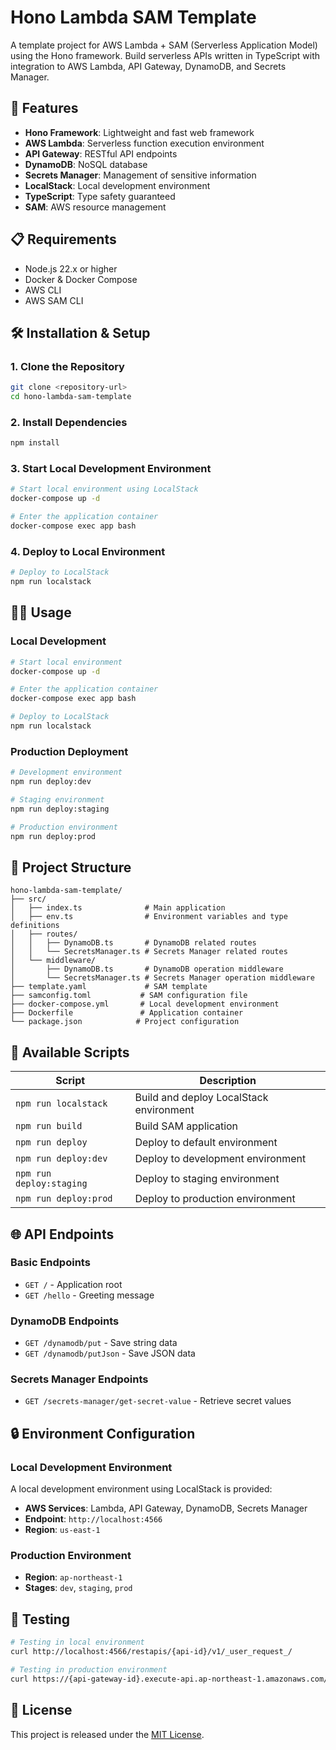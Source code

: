 # Hono Lambda SAM Template

A template project for AWS Lambda + SAM (Serverless Application Model) using the Hono framework. Build serverless APIs written in TypeScript with integration to AWS Lambda, API Gateway, DynamoDB, and Secrets Manager.

## 🚀 Features

- **Hono Framework**: Lightweight and fast web framework
- **AWS Lambda**: Serverless function execution environment
- **API Gateway**: RESTful API endpoints
- **DynamoDB**: NoSQL database
- **Secrets Manager**: Management of sensitive information
- **LocalStack**: Local development environment
- **TypeScript**: Type safety guaranteed
- **SAM**: AWS resource management

## 📋 Requirements

- Node.js 22.x or higher
- Docker & Docker Compose
- AWS CLI
- AWS SAM CLI

## 🛠️ Installation & Setup

### 1. Clone the Repository

```bash
git clone <repository-url>
cd hono-lambda-sam-template
```

### 2. Install Dependencies

```bash
npm install
```

### 3. Start Local Development Environment

```bash
# Start local environment using LocalStack
docker-compose up -d

# Enter the application container
docker-compose exec app bash
```

### 4. Deploy to Local Environment

```bash
# Deploy to LocalStack
npm run localstack
```

## 🏃‍♂️ Usage

### Local Development

```bash
# Start local environment
docker-compose up -d

# Enter the application container
docker-compose exec app bash

# Deploy to LocalStack
npm run localstack
```

### Production Deployment

```bash
# Development environment
npm run deploy:dev

# Staging environment
npm run deploy:staging

# Production environment
npm run deploy:prod
```

## 📁 Project Structure

```
hono-lambda-sam-template/
├── src/
│   ├── index.ts              # Main application
│   ├── env.ts                # Environment variables and type definitions
│   ├── routes/
│   │   ├── DynamoDB.ts       # DynamoDB related routes
│   │   └── SecretsManager.ts # Secrets Manager related routes
│   └── middleware/
│       ├── DynamoDB.ts       # DynamoDB operation middleware
│       └── SecretsManager.ts # Secrets Manager operation middleware
├── template.yaml             # SAM template
├── samconfig.toml           # SAM configuration file
├── docker-compose.yml       # Local development environment
├── Dockerfile               # Application container
└── package.json            # Project configuration
```

## 🔧 Available Scripts

| Script | Description |
|--------|-------------|
| `npm run localstack` | Build and deploy LocalStack environment |
| `npm run build` | Build SAM application |
| `npm run deploy` | Deploy to default environment |
| `npm run deploy:dev` | Deploy to development environment |
| `npm run deploy:staging` | Deploy to staging environment |
| `npm run deploy:prod` | Deploy to production environment |

## 🌐 API Endpoints

### Basic Endpoints

- `GET /` - Application root
- `GET /hello` - Greeting message

### DynamoDB Endpoints

- `GET /dynamodb/put` - Save string data
- `GET /dynamodb/putJson` - Save JSON data

### Secrets Manager Endpoints

- `GET /secrets-manager/get-secret-value` - Retrieve secret values

## 🔒 Environment Configuration

### Local Development Environment

A local development environment using LocalStack is provided:

- **AWS Services**: Lambda, API Gateway, DynamoDB, Secrets Manager
- **Endpoint**: `http://localhost:4566`
- **Region**: `us-east-1`

### Production Environment

- **Region**: `ap-northeast-1`
- **Stages**: `dev`, `staging`, `prod`

## 🧪 Testing

```bash
# Testing in local environment
curl http://localhost:4566/restapis/{api-id}/v1/_user_request_/

# Testing in production environment
curl https://{api-gateway-id}.execute-api.ap-northeast-1.amazonaws.com/v1/
```

## 📄 License

This project is released under the [MIT License](LICENSE).